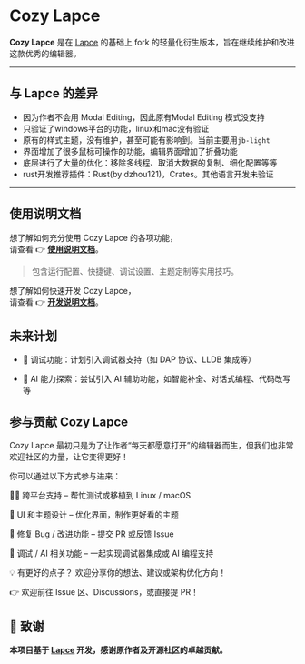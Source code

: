 # Cozy Lapce

**Cozy Lapce** 是在 [Lapce](https://github.com/lapce/lapce) 的基础上 fork 的轻量化衍生版本，旨在继续维护和改进这款优秀的编辑器。

---

## 与 Lapce 的差异

- 因为作者不会用 Modal Editing，因此原有Modal Editing 模式没支持
- 只验证了windows平台的功能，linux和mac没有验证
- 原有的样式主题，没有维护，甚至可能有影响到。当前主要用`jb-light`
- 界面增加了很多鼠标可操作的功能，编辑界面增加了折叠功能
- 底层进行了大量的优化：移除多线程、取消大数据的复制、细化配置等等
- rust开发推荐插件：Rust(by dzhou121)，Crates。其他语言开发未验证
---

## 使用说明文档

想了解如何充分使用 Cozy Lapce 的各项功能，  
请查看 👉 [**使用说明文档**](./docs/USAGE.md)。

> 包含运行配置、快捷键、调试设置、主题定制等实用技巧。

想了解如何快速开发 Cozy Lapce，  
请查看 👉 [**开发说明文档**](./docs/DEVELOPING.md)。

## 未来计划

- 🐞 调试功能：计划引入调试器支持（如 DAP 协议、LLDB 集成等）

- 🤖 AI 能力探索：尝试引入 AI 辅助功能，如智能补全、对话式编程、代码改写等

## 参与贡献 Cozy Lapce

Cozy Lapce 最初只是为了让作者“每天都愿意打开”的编辑器而生，但我们也非常欢迎社区的力量，让它变得更好！

你可以通过以下方式参与进来：

🧑‍💻 跨平台支持 – 帮忙测试或移植到 Linux / macOS

🎨 UI 和主题设计 – 优化界面，制作更好看的主题

🐞 修复 Bug / 改进功能 – 提交 PR 或反馈 Issue

🧪 调试 / AI 相关功能 – 一起实现调试器集成或 AI 编程支持

💡 有更好的点子？ 欢迎分享你的想法、建议或架构优化方向！

👉 欢迎前往 Issue 区、Discussions，或直接提 PR！

## 🙏 致谢

**本项目基于 [Lapce](https://github.com/lapce/lapce) 开发，感谢原作者及开源社区的卓越贡献。**